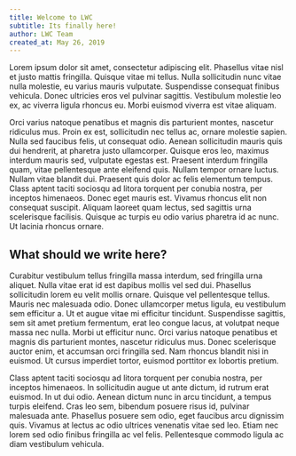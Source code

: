 ```yaml
---
title: Welcome to LWC
subtitle: Its finally here!
author: LWC Team
created_at: May 26, 2019
---
```


Lorem ipsum dolor sit amet, consectetur adipiscing elit. Phasellus vitae nisl et justo mattis fringilla. Quisque vitae mi tellus. Nulla sollicitudin nunc vitae nulla molestie, eu varius mauris vulputate. Suspendisse consequat finibus vehicula. Donec ultricies eros vel pulvinar sagittis. Vestibulum molestie leo ex, ac viverra ligula rhoncus eu. Morbi euismod viverra est vitae aliquam.

Orci varius natoque penatibus et magnis dis parturient montes, nascetur ridiculus mus. Proin ex est, sollicitudin nec tellus ac, ornare molestie sapien. Nulla sed faucibus felis, ut consequat odio. Aenean sollicitudin mauris quis dui hendrerit, at pharetra justo ullamcorper. Quisque eros leo, maximus interdum mauris sed, vulputate egestas est. Praesent interdum fringilla quam, vitae pellentesque ante eleifend quis. Nullam tempor ornare luctus. Nullam vitae blandit dui. Praesent quis dolor ac felis elementum tempus. Class aptent taciti sociosqu ad litora torquent per conubia nostra, per inceptos himenaeos. Donec eget mauris est. Vivamus rhoncus elit non consequat suscipit. Aliquam laoreet quam lectus, sed sagittis urna scelerisque facilisis. Quisque ac turpis eu odio varius pharetra id ac nunc. Ut lacinia rhoncus ornare.

## What should we write here?

Curabitur vestibulum tellus fringilla massa interdum, sed fringilla urna aliquet. Nulla vitae erat id est dapibus mollis vel sed dui. Phasellus sollicitudin lorem eu velit mollis ornare. Quisque vel pellentesque tellus. Mauris nec malesuada odio. Donec ullamcorper metus ligula, eu vestibulum sem efficitur a. Ut et augue vitae mi efficitur tincidunt. Suspendisse sagittis, sem sit amet pretium fermentum, erat leo congue lacus, at volutpat neque massa nec nulla. Morbi ut efficitur nunc. Orci varius natoque penatibus et magnis dis parturient montes, nascetur ridiculus mus. Donec scelerisque auctor enim, et accumsan orci fringilla sed. Nam rhoncus blandit nisi in euismod. Ut cursus imperdiet tortor, euismod porttitor ex lobortis pretium.

Class aptent taciti sociosqu ad litora torquent per conubia nostra, per inceptos himenaeos. In sollicitudin augue ut ante dictum, id rutrum erat euismod. In ut dui odio. Aenean dictum nunc in arcu tincidunt, a tempus turpis eleifend. Cras leo sem, bibendum posuere risus id, pulvinar malesuada ante. Phasellus posuere sem odio, eget faucibus arcu dignissim quis. Vivamus at lectus ac odio ultrices venenatis vitae sed leo. Etiam nec lorem sed odio finibus fringilla ac vel felis. Pellentesque commodo ligula ac diam vestibulum vehicula.